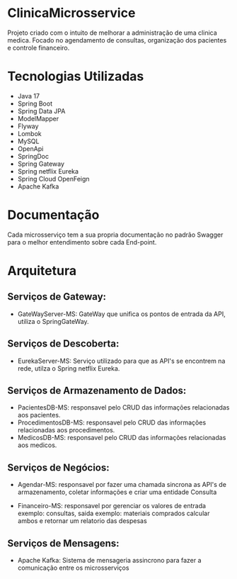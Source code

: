 # ClinicaMicrosservice
Projeto criado com o intuito de melhorar a administração de uma clinica medica. 
Focado no agendamento de consultas, organização dos pacientes e controle financeiro.

# Tecnologias Utilizadas 
- Java 17
- Spring Boot
- Spring Data JPA
- ModelMapper
- Flyway
- Lombok
- MySQL
- OpenApi
- SpringDoc
- Spring Gateway
- Spring netflix Eureka
- Spring Cloud OpenFeign
- Apache Kafka

# Documentação
Cada microsserviço tem a sua propria documentação no padrão Swagger para o melhor entendimento sobre cada End-point.

# Arquitetura
 ## Serviços de Gateway:
- GateWayServer-MS: GateWay que unifica os pontos de entrada da API, utiliza o SpringGateWay.

 ## Serviços de Descoberta: 
- EurekaServer-MS: Serviço utilizado para que as API's se encontrem na rede, utilza o Spring netflix Eureka.

 ## Serviços de Armazenamento de Dados:
- PacientesDB-MS: responsavel pelo CRUD das informações relacionadas aos pacientes.
- ProcedimentosDB-MS: responsavel pelo CRUD das informações relacionadas aos procedimentos.
- MedicosDB-MS: responsavel pelo CRUD das informações relacionadas aos medicos.
  
 ## Serviços de Negócios: 
- Agendar-MS: responsavel por fazer uma chamada sincrona as API's de armazenamento, coletar informações e criar uma entidade Consulta

- Financeiro-MS: responsavel por gerenciar os valores de entrada exemplo: consultas, saida exemplo: materiais comprados
calcular ambos e retornar um relatorio das despesas

 ## Serviços de Mensagens:
 - Apache Kafka: Sistema de mensageria assincrono para fazer a comunicação entre os microsserviços 
